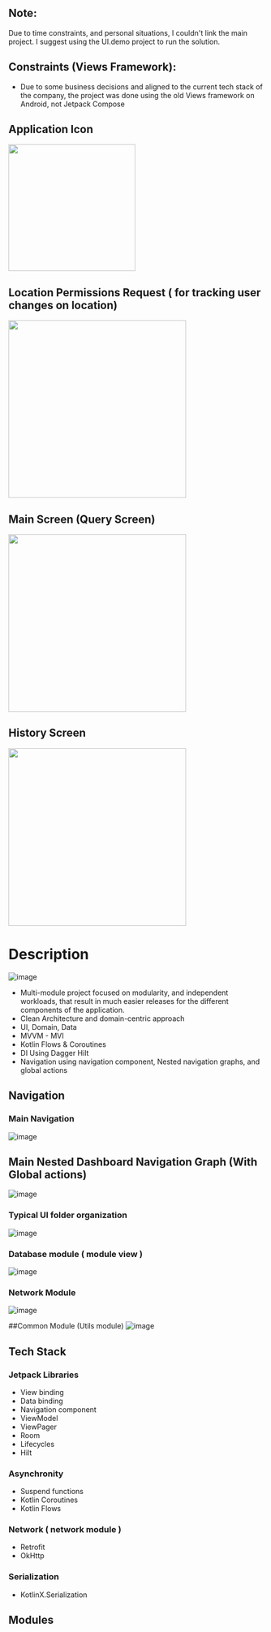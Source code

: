 ## Note:
Due to time constraints, and personal situations, I couldn't link the main project. I suggest using the UI.demo project to run the solution.

## Constraints (Views Framework):
- Due to some business decisions and aligned to the current tech stack of the company, the project was done using the old Views framework on Android, not Jetpack Compose

## Application Icon
<img src="https://github.com/camilogo1200/ip-api-app/assets/456256/dd9c54ed-b8ff-4060-85bd-33345e1ffdea" width="250px"/>


## Location Permissions Request ( for tracking user changes on location)
<img src="https://github.com/camilogo1200/ip-api-app/assets/456256/f751d283-c436-4fad-ad52-f3e4066abdba" width="350px"/>

## Main Screen (Query Screen)
<img src="https://github.com/camilogo1200/ip-api-app/assets/456256/15c35c46-205d-42bb-8435-44e29474423c" width="350px"/>

## History Screen
<img src="https://github.com/camilogo1200/ip-api-app/assets/456256/380da7f1-754b-42ed-83ae-f371d2a69e78" width="350px"/>


# Description

![image](https://github.com/camilogo1200/ip-api-app/assets/456256/c063b818-4bb7-419c-8364-5bf26e8d7a7c)


- Multi-module project focused on modularity, and independent workloads, that result in  much easier releases for the different components of the application.
- Clean Architecture and domain-centric approach
- UI, Domain, Data
- MVVM - MVI
- Kotlin Flows & Coroutines
- DI Using Dagger Hilt
- Navigation using navigation component, Nested navigation graphs, and global actions

## Navigation

### Main Navigation
![image](https://github.com/camilogo1200/ip-api-app/assets/456256/bd399481-664b-4a18-a9b3-250122172989)

## Main Nested Dashboard Navigation Graph (With Global actions)

![image](https://github.com/camilogo1200/ip-api-app/assets/456256/32d497e4-8c17-40fa-91e9-1fc091502f73)

### Typical UI folder organization
![image](https://github.com/camilogo1200/ip-api-app/assets/456256/0c434da6-4dbd-4333-a2f8-95042053e42c)

### Database module ( module view )
![image](https://github.com/camilogo1200/ip-api-app/assets/456256/67162f4b-f3b1-447d-84ac-ab937880e865)

### Network Module
![image](https://github.com/camilogo1200/ip-api-app/assets/456256/d88a2810-d983-4812-b9af-7dc85fad209e)

##Common Module (Utils module)
![image](https://github.com/camilogo1200/ip-api-app/assets/456256/cf73a058-ba06-49e5-aa28-3fa45af2ff94)


## Tech Stack 

### Jetpack Libraries
- View binding
- Data binding
- Navigation component
- ViewModel
- ViewPager
- Room
- Lifecycles
- Hilt

### Asynchronity 
- Suspend functions
- Kotlin Coroutines
- Kotlin Flows

### Network ( network module )
- Retrofit
- OkHttp

### Serialization
- KotlinX.Serialization

## Modules
